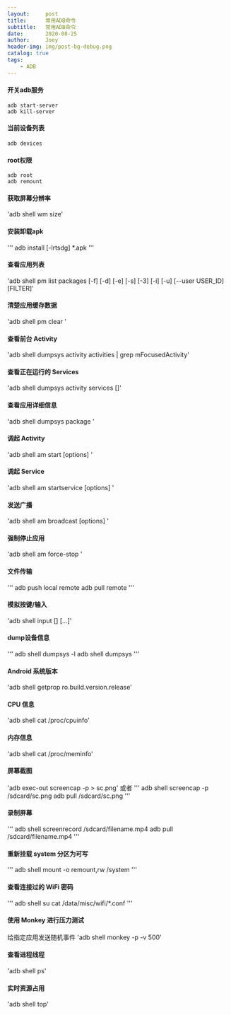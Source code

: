 ```yaml
---
layout:     post
title:      常用ADB命令
subtitle:   常用ADB命令
date:       2020-08-25
author:     Joey
header-img: img/post-bg-debug.png
catalog: true
tags:
    - ADB
---
```


#### 开关adb服务
```
adb start-server
adb kill-server
```

#### 当前设备列表
`adb devices`

#### root权限
```
adb root
adb remount
```

#### 获取屏幕分辨率
'adb shell wm size'

#### 安装卸载apk
'''
adb install [-lrtsdg] *.apk
'''

#### 查看应用列表
'adb shell pm list packages [-f] [-d] [-e] [-s] [-3] [-i] [-u] [--user USER_ID] [FILTER]'

#### 清楚应用缓存数据
'adb shell pm clear <packagename>'

#### 查看前台 Activity
'adb shell dumpsys activity activities | grep mFocusedActivity'

#### 查看正在运行的 Services
'adb shell dumpsys activity services [<packagename>]'

#### 查看应用详细信息
'adb shell dumpsys package <packagename>'

#### 调起 Activity
'adb shell am start [options] <INTENT>'

#### 调起 Service
'adb shell am startservice [options] <INTENT>'

#### 发送广播
'adb shell am broadcast [options] <INTENT>'

#### 强制停止应用
'adb shell am force-stop <packagename>'

#### 文件传输
'''
adb push local remote
adb pull remote
'''

#### 模拟按键/输入
'adb shell input [<source>] <command> [<arg>...]'

#### dump设备信息
'''
adb shell dumpsys -l
adb shell dumpsys
'''

#### Android 系统版本
'adb shell getprop ro.build.version.release'

#### CPU 信息
'adb shell cat /proc/cpuinfo'

#### 内存信息
'adb shell cat /proc/meminfo'

#### 屏幕截图
'adb exec-out screencap -p > sc.png'
或者
'''
adb shell screencap -p /sdcard/sc.png
adb pull /sdcard/sc.png
'''

#### 录制屏幕
'''
adb shell screenrecord /sdcard/filename.mp4
adb pull /sdcard/filename.mp4
'''

#### 重新挂载 system 分区为可写
'''
adb shell
mount -o remount,rw /system
'''

#### 查看连接过的 WiFi 密码
'''
adb shell
su
cat /data/misc/wifi/*.conf
'''

#### 使用 Monkey 进行压力测试
给指定应用发送随机事件
'adb shell monkey -p <packagename> -v 500'

#### 查看进程线程
'adb shell ps'

#### 实时资源占用
'adb shell top'
